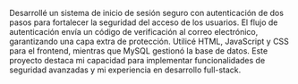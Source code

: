 Desarrollé un sistema de inicio de sesión seguro con autenticación de dos pasos para fortalecer la seguridad del acceso de los usuarios. 
El flujo de autenticación envía un código de verificación al correo electrónico, garantizando una capa extra de protección. 
Utilicé HTML, JavaScript y CSS para el frontend, mientras que MySQL gestionó la base de datos. 
Este proyecto destaca mi capacidad para implementar funcionalidades de seguridad avanzadas y mi experiencia en desarrollo full-stack.

